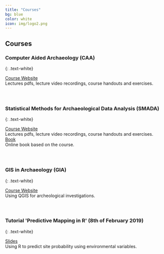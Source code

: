 ```yaml
---
title: "Courses"
bg: blue
color: white
icon: img/logo2.png
---
```


## Courses

### Computer Aided Archaeology (CAA)
{: .text-white}

<div id="coursescontainer">
<div id="coursesbox">
<a class="boxlinks"  href="https://martinhinz.github.io/ca_hs_2019">Course Website</a><br>
Lectures pdfs, lecture video recordings, course handouts and exercises.
</div>
</div>

<div style="padding: 20px"></div>


### Statistical Methods for Archaeological Data Analysis (SMADA)
{: .text-white}

<div id="coursescontainer">
<div id="coursesbox">
<a class="boxlinks"  href="https://martinhinz.github.io/smada2021">Course Website</a><br>
Lectures pdfs, lecture video recordings, course handouts and exercises.
</div>
<div id="coursesbox">
<a class="boxlinks" href="https://martinhinz.github.io/smada2021/book/preface.html">Book</a><br>
Online book based on the course.<br>
</div>
</div>

<div style="padding: 20px"></div>

### GIS in Archaeology (GIA)
{: .text-white}

<div id="coursescontainer">
<div id="coursesbox">
<a class="boxlinks" href="https://martinhinz.github.io/gia_hs_2020">Course Website</a><br>
Using QGIS for archeological investigations.
</div>
</div>

<div style="padding: 20px"></div>

### Tutorial 'Predictive Mapping in R' (8th of February 2019)
{: .text-white}

<div id="coursescontainer">
<div id="coursesbox">
<a class="boxlinks" href="https://martinhinz.github.io/pred_map_tut">Slides</a><br>
Using R to predict site probability using environmental variables.
</div>
</div>
